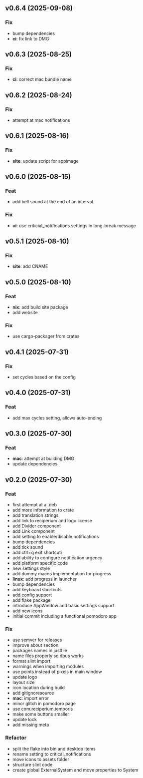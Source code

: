 ## v0.6.4 (2025-09-08)

### Fix

- bump dependencies
- **ci**: fix link to DMG

## v0.6.3 (2025-08-25)

### Fix

- **ci**: correct mac bundle name

## v0.6.2 (2025-08-24)

### Fix

- attempt at mac notifications

## v0.6.1 (2025-08-16)

### Fix

- **site**: update script for appimage

## v0.6.0 (2025-08-15)

### Feat

- add bell sound at the end of an interval

### Fix

- **ui**: use criticial_notifications settings in long-break message

## v0.5.1 (2025-08-10)

### Fix

- **site**: add CNAME

## v0.5.0 (2025-08-10)

### Feat

- **nix**: add build site package
- add website

### Fix

- use cargo-packager from crates

## v0.4.1 (2025-07-31)

### Fix

- set cycles based on the config

## v0.4.0 (2025-07-31)

### Feat

- add max cycles setting, allows auto-ending

## v0.3.0 (2025-07-30)

### Feat

- **mac**: attempt at building DMG
- update dependencies

## v0.2.0 (2025-07-30)

### Feat

- first attempt at a .deb
- add more information to crate
- add translation strings
- add link to reciperium and logo license
- add Divider component
- add Link component
- add setting to enable/disable notifications
- bump dependencies
- add tick sound
- add ctrl+q exit shortcuti
- add ability to configure notification urgency
- add platform specific code
- new settings style
- add dummy macos implementation for progress
- **linux**: add progress in launcher
- bump dependencies
- add keyboard shortcuts
- add config support
- add flake package
- introduce AppWindow and basic settings support
- add new icons
- initial commit including a functional pomodoro app

### Fix

- use semver for releases
- improve about section
- packages names in justfile
- name files properly so dbus works
- format slint import
- warnings when importing modules
- use points instead of pixels in main window
- update logo
- layout size
- icon location during build
- add gitignoresource
- **mac**: import error
- minor glitch in pomodoro page
- use com.reciperium.temporis
- make some buttons smaller
- update lock
- add missing meta

### Refactor

- split the flake into bin and desktop items
- rename setting to critical_notifications
- move icons to assets folder
- structure slint code
- create global ExternalSystem and move properties to System
